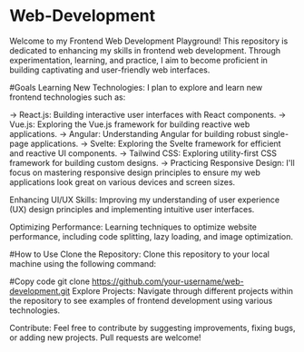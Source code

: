 # Web-Development
Welcome to my Frontend Web Development Playground! This repository is dedicated to enhancing my skills in frontend web development. Through experimentation, learning, and practice, I aim to become proficient in building captivating and user-friendly web interfaces.

#Goals
Learning New Technologies: I plan to explore and learn new frontend technologies such as:

-> React.js: Building interactive user interfaces with React components.
-> Vue.js: Exploring the Vue.js framework for building reactive web applications.
-> Angular: Understanding Angular for building robust single-page applications.
-> Svelte: Exploring the Svelte framework for efficient and reactive UI components.
-> Tailwind CSS: Exploring utility-first CSS framework for building custom designs.
-> Practicing Responsive Design: I'll focus on mastering responsive design principles to ensure my web applications look great on various devices and screen sizes.

Enhancing UI/UX Skills: Improving my understanding of user experience (UX) design principles and implementing intuitive user interfaces.

Optimizing Performance: Learning techniques to optimize website performance, including code splitting, lazy loading, and image optimization.

#How to Use
Clone the Repository: Clone this repository to your local machine using the following command:

#Copy code
git clone https://github.com/your-username/web-development.git
Explore Projects: Navigate through different projects within the repository to see examples of frontend development using various technologies.

Contribute: Feel free to contribute by suggesting improvements, fixing bugs, or adding new projects. Pull requests are welcome!
